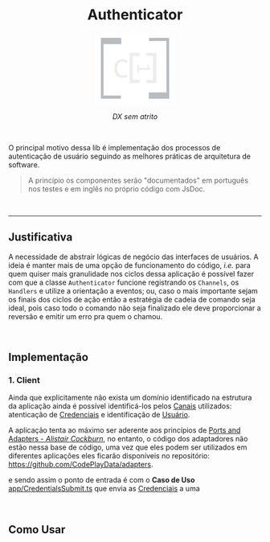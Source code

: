 <div align="center">

# Authenticator

![autenticador-logo](./assets/authenticator-dark-logo.png)

_DX sem atrito_

<br> 

</div>

O principal motivo dessa lib é implementação dos processos de autenticação de usuário seguindo as melhores práticas de arquitetura de software. 

> A princípio os componentes serão "documentados" em português nos testes e em inglês no próprio código com JsDoc.

<br> 

---

## Justificativa
A necessidade de abstrair lógicas de negócio das interfaces de usuários. A ideia é manter mais de uma opção de funcionamento do código, _i.e._ para quem quiser mais granulidade nos ciclos dessa aplicação é possível fazer com que a classe `Authenticator` funcione registrando os `Channels`, os `Handlers` e utilize a orientação a eventos; ou, caso o mais importante sejam os finais dos ciclos de ação então a estratégia de cadeia de comando seja ideal, pois caso todo o comando não seja finalizado ele deve proporcionar a reversão e emitir um erro pra quem o chamou.

<br>

## Implementação

### 1. Client

Ainda que explicitamente não exista um domínio identificado na estrutura da aplicação ainda é possível identificá-los pelos [Canais](./src/client/interface/Channel.ts) utilizados: atenticação de [Credenciais](./src/client/app/Credentials.ts) e identificação de [Usuário](./src/client/app/User.ts).

A aplicação tenta ao máximo ser aderente aos princípios de [Ports and Adapters - _Alistair Cockburn_](https://alistair.cockburn.us/hexagonal-architecture/), no entanto, o código dos adaptadores não estão nessa base de código, uma vez que eles podem ser utilizados em diferentes aplicações eles ficarão disponíveis no repositório: https://github.com/CodePlayData/adapters.



e sendo assim o ponto de entrada é com o **Caso de Uso** [app/CredentialsSubmit.ts](./src/client/app/CredentialsSubmit.ts) que envia as [Credenciais](./src/client/app/Credentials.ts) a uma 



<br>

## Como Usar
